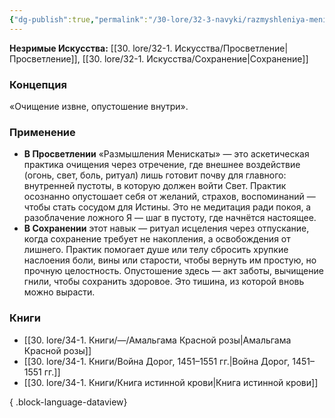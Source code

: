 ```yaml
---
{"dg-publish":true,"permalink":"/30-lore/32-3-navyki/razmyshleniya-meniskaty/","tags":["незримое/навык"]}
---
```


**Незримые Искусства:** [[30. lore/32-1. Искусства/Просветление\|Просветление]], [[30. lore/32-1. Искусства/Сохранение\|Сохранение]]
### Концепция
«Очищение извне, опустошение внутри».
### Применение
- **В Просветлении** «Размышления Менискаты» — это аскетическая практика очищения через отречение, где внешнее воздействие (огонь, свет, боль, ритуал) лишь готовит почву для главного: внутренней пустоты, в которую должен войти Свет. Практик осознанно опустошает себя от желаний, страхов, воспоминаний — чтобы стать сосудом для Истины. Это не медитация ради покоя, а разоблачение ложного Я — шаг в пустоту, где начнётся настоящее.
- **В Сохранении** этот навык — ритуал исцеления через отпускание, когда сохранение требует не накопления, а освобождения от лишнего. Практик помогает душе или телу сбросить хрупкие наслоения боли, вины или старости, чтобы вернуть им простую, но прочную целостность. Опустошение здесь — акт заботы, вычищение гнили, чтобы сохранить здоровое. Это тишина, из которой вновь можно вырасти.
### Книги
- [[30. lore/34-1. Книги/—/Амальгама Красной розы\|Амальгама Красной розы]]
- [[30. lore/34-1. Книги/Война Дорог, 1451–1551 гг.\|Война Дорог, 1451–1551 гг.]]
- [[30. lore/34-1. Книги/Книга истинной крови\|Книга истинной крови]]

{ .block-language-dataview}
